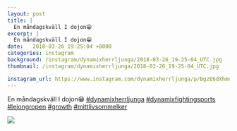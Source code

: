 ```yaml
---
layout: post
title: |
  En måndagskväll I dojon😁 
excerpt: |
  En måndagskväll I dojon😁     
date:   2018-03-26 19:25:04 +0000
categories: instagram
background: /instagram/dynamixherrljunga/2018-03-26_19-25-04_UTC.jpg
thumbnail: /instagram/dynamixherrljunga/2018-03-26_19-25-04_UTC.jpg

instagram_url: https://www.instagram.com/dynamixherrljunga/p/BgzE6dXhmo7
---
```

En måndagskväll I dojon😁 [#dynamixherrljunga](https://www.instagram.com/explore/tags/dynamixherrljunga/) [#dynamixfightingsports](https://www.instagram.com/explore/tags/dynamixfightingsports/) [#lejongropen](https://www.instagram.com/explore/tags/lejongropen/) [#growth](https://www.instagram.com/explore/tags/growth/) [#mittlivsommelker](https://www.instagram.com/explore/tags/mittlivsommelker/)



<img src='/www-dynamix-herrljunga/instagram/dynamixherrljunga/2018-03-26_19-25-04_UTC.jpg' class='img-fluid' />
